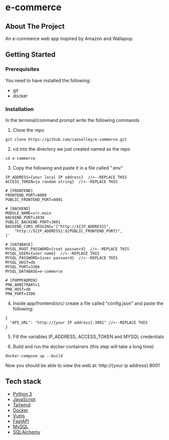 # e-commerce

## About The Project

An e-commerce web app inspired by Amazon and Wallapop.

## Getting Started

### Prerequisites

You need to have installed the following:

- git
- docker

### Installation

In the terminal/command prompt write the following commands

1. Clone the repo

```
git clone https://github.com/ianselley/e-commerce.git
```

2. cd into the directory we just created named as the repo

```
cd e-commerce
```

3. Copy the following and paste it in a file called ".env"

```
IP_ADDRESS={your local IP address}  //<--REPLACE THIS
ACCESS_TOKEN={a random string}  //<--REPLACE THIS

# [FRONTEND]
FRONTEND_PORT=8080
PUBLIC_FRONTEND_PORT=8001

# [BACKEND]
MODULE_NAME=src.main
BACKEND_PORT=3030
PUBLIC_BACKEND_PORT=3001
BACKEND_CORS_ORIGINS='["http://${IP_ADDRESS}",
    "http://${IP_ADDRESS}:${PUBLIC_FRONTEND_PORT}",
]'

# [DATABASE]
MYSQL_ROOT_PASSWORD={root password}  //<--REPLACE THIS
MYSQL_USER={user name}  //<--REPLACE THIS
MYSQL_PASSWORD={user password}  //<--REPLACE THIS
MYSQL_HOST=db
MYSQL_PORT=3306
MYSQL_DATABASE=e-commerce

# [PHPMYADMIN]
PMA_ARBITRARY=1
PMA_HOST=db
PMA_PORT=3306
```

4. Inside app/frontend/src/ create a file called "config.json" and paste the following:

```
{
  "API_URL": "http://{your IP address}:3001" //<--REPLACE THIS
}
```


5. Fill the variables IP_ADDRESS, ACCESS_TOKEN and MYSQL credentials

6. Build and run the docker containers (this step will take a long time)

```
docker-compose up --build
```

Now you should be able to view the web at: http://{your ip address}:8001


<!-- TECH STACK -->

## Tech stack

- [Python 3](https://www.python.org)
- [JavaScript](https://www.javascript.com)
- [Tailwind](https://tailwindcss.com)
- [Docker](https://www.docker.com/)
- [Vuejs](https://vuejs.org/)
- [FastAPI](https://fastapi.tiangolo.com/)
- [MySQL](https://www.mysql.com/)
- [SQLAlchemy](https://www.sqlalchemy.org/)
